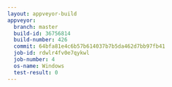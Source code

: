 ```yaml
---
layout: appveyor-build
appveyor:
  branch: master
  build-id: 36756814
  build-number: 426
  commit: 64bfa81e4c6b57b614037b7b5da462d7bb97fb41
  job-id: rdwlr4fv0e7qykwl
  job-number: 4
  os-name: Windows
  test-result: 0
---
```

